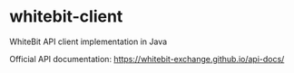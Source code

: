# whitebit-client
WhiteBit API client implementation in Java

Official API documentation: https://whitebit-exchange.github.io/api-docs/
